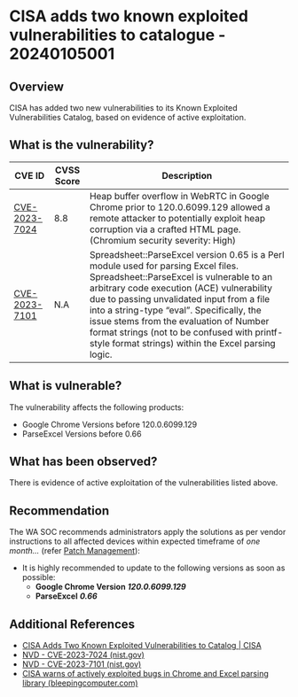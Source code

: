 # CISA adds two known exploited vulnerabilities to catalogue - 20240105001

## Overview

CISA has added two new vulnerabilities to its Known Exploited Vulnerabilities Catalog, based on evidence of active exploitation.



## What is the vulnerability?

| CVE ID | CVSS Score | Description |
| --- | --- | --- |
| [CVE-2023-7024](https://cve.mitre.org/cgi-bin/cvename.cgi?name=CVE-2023-7024) | 8.8 | Heap buffer overflow in WebRTC in Google Chrome prior to 120.0.6099.129 allowed a remote attacker to potentially exploit heap corruption via a crafted HTML page. (Chromium security severity: High) |
| [CVE-2023-7101](https://cve.mitre.org/cgi-bin/cvename.cgi?name=CVE-2023-7101) | N.A | Spreadsheet::ParseExcel version 0.65 is a Perl module used for parsing Excel files. Spreadsheet::ParseExcel is vulnerable to an arbitrary code execution (ACE) vulnerability due to passing unvalidated input from a file into a string-type “eval”. Specifically, the issue stems from the evaluation of Number format strings (not to be confused with printf-style format strings) within the Excel parsing logic. |


## What is vulnerable?

The vulnerability affects the following products:

- Google Chrome Versions before 120.0.6099.129
- ParseExcel Versions before 0.66

## What has been observed?

There is evidence of active exploitation of the vulnerabilities listed above.

## Recommendation

The WA SOC recommends administrators apply the solutions as per vendor instructions to all affected devices within expected timeframe of *one month...* (refer [Patch Management](../guidelines/patch-management.md)):

- It is highly recommended to update to the following versions as soon as possible:
    - **Google Chrome Version** ***120.0.6099.129***
    - **ParseExcel** ***0.66***

## Additional References

- [CISA Adds Two Known Exploited Vulnerabilities to Catalog | CISA](https://www.cisa.gov/news-events/alerts/2024/01/02/cisa-adds-two-known-exploited-vulnerabilities-catalog)
- [NVD - CVE-2023-7024 (nist.gov)](https://nvd.nist.gov/vuln/detail/CVE-2023-7024)
- [NVD - CVE-2023-7101 (nist.gov)](https://nvd.nist.gov/vuln/detail/CVE-2023-7101)
- [CISA warns of actively exploited bugs in Chrome and Excel parsing library (bleepingcomputer.com)](https://www.bleepingcomputer.com/news/security/cisa-warns-of-actively-exploited-bugs-in-chrome-and-excel-parsing-library/)
